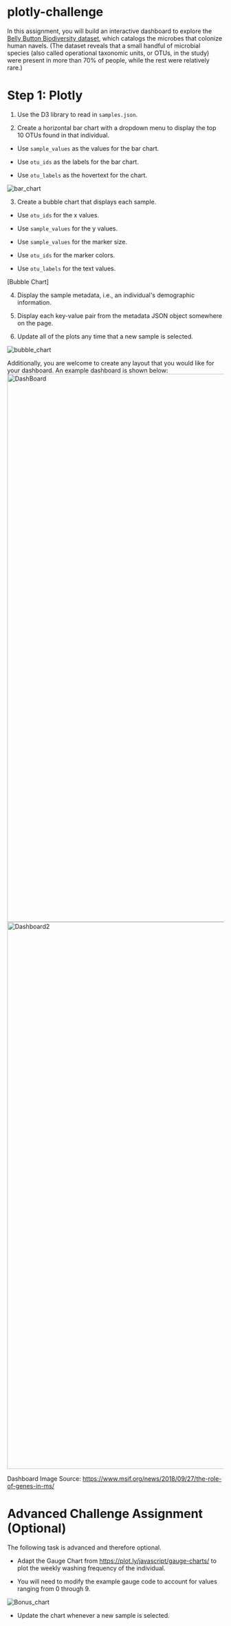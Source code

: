 # plotly-challenge
In this assignment, you will build an interactive dashboard to explore the [Belly Button Biodiversity dataset](http://robdunnlab.com/projects/belly-button-biodiversity/), which catalogs the microbes that colonize human navels.
(The dataset reveals that a small handful of microbial species (also called operational taxonomic units, or OTUs, in the study) were present in more than 70% of people, while the rest were relatively rare.)
# Step 1: Plotly

1. Use the D3 library to read in `samples.json`.

2. Create a horizontal bar chart with a dropdown menu to display the top 10 OTUs found in that individual.

* Use `sample_values` as the values for the bar chart.

* Use `otu_ids` as the labels for the bar chart.

* Use `otu_labels` as the hovertext for the chart.

![bar_chart](https://user-images.githubusercontent.com/89142142/147592689-c8e9feed-9ec9-467a-a778-b68bf95fd939.png)


3. Create a bubble chart that displays each sample.

* Use `otu_ids` for the x values.

* Use `sample_values` for the y values.

* Use `sample_values` for the marker size.

* Use `otu_ids` for the marker colors.

* Use `otu_labels` for the text values.

[Bubble Chart]

4. Display the sample metadata, i.e., an individual's demographic information.

5. Display each key-value pair from the metadata JSON object somewhere on the page.

6. Update all of the plots any time that a new sample is selected.

![bubble_chart](https://user-images.githubusercontent.com/89142142/147592713-612962ea-2f4f-493f-be62-b50f6cbc29fd.png)


Additionally, you are welcome to create any layout that you would like for your dashboard. An example dashboard is shown below:
<img width="1274" alt="DashBoard" src="https://user-images.githubusercontent.com/89142142/147592730-a446c0cc-895d-4afd-9a49-ed316d2a24ba.png">
<img width="1272" alt="Dashboard2" src="https://user-images.githubusercontent.com/89142142/147593395-c765ae75-42ad-45cf-a352-2f354fa0def7.png">


Dashboard Image Source: https://www.msif.org/news/2018/09/27/the-role-of-genes-in-ms/ 


# Advanced Challenge Assignment (Optional)

The following task is advanced and therefore optional.

* Adapt the Gauge Chart from <https://plot.ly/javascript/gauge-charts/> to plot the weekly washing frequency of the individual.

* You will need to modify the example gauge code to account for values ranging from 0 through 9.

![Bonus_chart](https://user-images.githubusercontent.com/89142142/147592763-e526dcf3-5899-4ac6-b5d6-958917a102d1.png)


* Update the chart whenever a new sample is selected.
